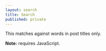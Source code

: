 ```yaml
---
layout: search
title: Search
published: private
---
```


This matches against words in post titles only.

<noscript><strong>Note:</strong> requires JavaScript.</noscript>